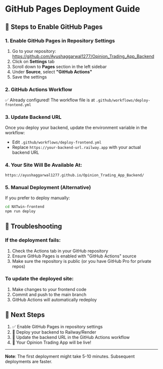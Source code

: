 # GitHub Pages Deployment Guide

## 🚀 Steps to Enable GitHub Pages

### 1. Enable GitHub Pages in Repository Settings
1. Go to your repository: https://github.com/Ayushaggarwal1277/Opinion_Trading_App_Backend
2. Click on **Settings** tab
3. Scroll down to **Pages** section in the left sidebar
4. Under **Source**, select **"GitHub Actions"**
5. Save the settings

### 2. GitHub Actions Workflow
✅ Already configured! The workflow file is at `.github/workflows/deploy-frontend.yml`

### 3. Update Backend URL
Once you deploy your backend, update the environment variable in the workflow:
- Edit `.github/workflows/deploy-frontend.yml`
- Replace `https://your-backend-url.railway.app` with your actual backend URL

### 4. Your Site Will Be Available At:
```
https://ayushaggarwal1277.github.io/Opinion_Trading_App_Backend/
```

### 5. Manual Deployment (Alternative)
If you prefer to deploy manually:
```bash
cd NXTwin-frontend
npm run deploy
```

## 🔧 Troubleshooting

### If the deployment fails:
1. Check the Actions tab in your GitHub repository
2. Ensure GitHub Pages is enabled with "GitHub Actions" source
3. Make sure the repository is public (or you have GitHub Pro for private repos)

### To update the deployed site:
1. Make changes to your frontend code
2. Commit and push to the main branch
3. GitHub Actions will automatically redeploy

## 📝 Next Steps
1. ✅ Enable GitHub Pages in repository settings
2. 🔄 Deploy your backend to Railway/Render
3. 🔧 Update the backend URL in the GitHub Actions workflow
4. 🎉 Your Opinion Trading App will be live!

---
**Note**: The first deployment might take 5-10 minutes. Subsequent deployments are faster.
